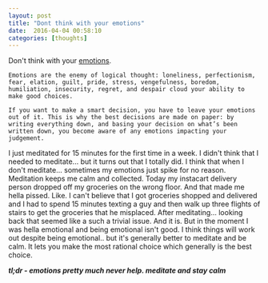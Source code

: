 ```yaml
---
layout: post
title: "Dont think with your emotions"
date:  2016-04-04 00:58:10
categories: [thoughts]
---
```

Don't think with your [emotions](http://www.maxims.us/dont-think-with-your-emotions/).

```
Emotions are the enemy of logical thought: loneliness, perfectionism, fear, elation, guilt, pride, stress, vengefulness, boredom, humiliation, insecurity, regret, and despair cloud your ability to make good choices.

If you want to make a smart decision, you have to leave your emotions out of it. This is why the best decisions are made on paper: by writing everything down, and basing your decision on what’s been written down, you become aware of any emotions impacting your judgement.
```
I just meditated for 15 minutes for the first time in a week. I didn't think that I needed to meditate... but it turns out that I totally did. I think that when I don't meditate... sometimes my emotions just spike for no reason. Meditation keeps me calm and collected. Today my instacart delivery person dropped off my groceries on the wrong floor. And that made me hella pissed. Like. I can't believe that I got groceries shopped and delivered and I had to spend 15 minutes texting a guy and then walk up three flights of stairs to get the groceries that he misplaced. After meditating... looking back that seemed like a such a trivial issue. And it is. But in the moment I was hella emotional and being emotional isn't good. I think things will work out despite being emotional.. but it's generally better to meditate and be calm. It lets you make the most rational choice which generally is the best choice.

***tl;dr - emotions pretty much never help. meditate and stay calm***

